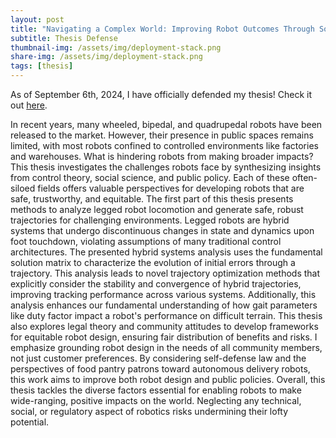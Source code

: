```yaml
---
layout: post
title: "Navigating a Complex World: Improving Robot Outcomes Through Social, Regulatory, and Control Theoretic Approaches"
subtitle: Thesis Defense
thumbnail-img: /assets/img/deployment-stack.png
share-img: /assets/img/deployment-stack.png
tags: [thesis]
---
```


As of September 6th, 2024, I have officially defended my thesis! Check it out [here](/assets/pdf/James_Zhu_Thesis.pdf).

In recent years, many wheeled, bipedal, and quadrupedal robots have been released to the market. However, their presence in public spaces remains limited, with most robots confined to controlled environments like factories and warehouses. What is hindering robots from making broader impacts? This thesis investigates the challenges robots face by synthesizing insights from control theory, social science, and public policy. Each of these often-siloed fields offers valuable perspectives for developing robots that are safe, trustworthy, and equitable.
The first part of this thesis presents methods to analyze legged robot locomotion and generate safe, robust trajectories for challenging environments. Legged robots are hybrid systems that undergo discontinuous changes in state and dynamics upon foot touchdown, violating assumptions of many traditional control architectures. The presented hybrid systems analysis uses the fundamental solution matrix to characterize the evolution of initial errors through a trajectory. This analysis leads to novel trajectory optimization methods that explicitly consider the stability and convergence of hybrid trajectories, improving tracking performance across various systems. Additionally, this analysis enhances our fundamental understanding of how gait parameters like duty factor impact a robot's performance on difficult terrain. 
This thesis also explores legal theory and community attitudes to develop frameworks for equitable robot design, ensuring fair distribution of benefits and risks. I emphasize grounding robot design in the needs of all community members, not just customer preferences. By considering self-defense law and the perspectives of food pantry patrons toward autonomous delivery robots, this work aims to improve both robot design and public policies. 
Overall, this thesis tackles the diverse factors essential for enabling robots to make wide-ranging, positive impacts on the world. 
Neglecting any technical, social, or regulatory aspect of robotics risks undermining their lofty potential.
